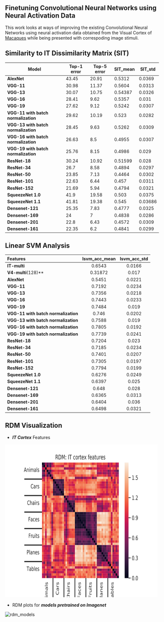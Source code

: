 ## Finetuning Convolutional Neural Networks using Neural Activation Data

This work looks at ways of improving the existing Convolutional Neural Networks using neural activation data obtained from the Visual Cortex of [Macaques](https://en.wikipedia.org/wiki/Macaque) while being presented with correspoding image stimuli.

## Similarity to IT Dissimilarity Matrix (SIT)

|  **Model** | **Top-1 error** | **Top-5 error** | **SIT_mean** | **SIT_std** |
| --- | --- | --- | --- | --- |
|  **AlexNet** | 43.45 | 20.91 | 0.5312 | 0.0369 |
|  **VGG-11** | 30.98 | 11.37 | 0.5604 | 0.0313 |
|  **VGG-13** | 30.07 | 10.75 | 0.54387 | 0.0326 |
|  **VGG-16** | 28.41 | 9.62 | 0.5357 | 0.031 |
|  **VGG-19** | 27.62 | 9.12 | 0.5242 | 0.0307 |
|  **VGG-11 with batch normalization** | 29.62 | 10.19 | 0.523 | 0.0282 |
|  **VGG-13 with batch normalization** | 28.45 | 9.63 | 0.5262 | 0.0309 |
|  **VGG-16 with batch normalization** | 26.63 | 8.5 | 0.4955 | 0.0307 |
|  **VGG-19 with batch normalization** | 25.76 | 8.15 | 0.4986 | 0.029 |
|  **ResNet-18** | 30.24 | 10.92 | 0.51599 | 0.028 |
|  **ResNet-34** | 26.7 | 8.58 | 0.4894 | 0.0297 |
|  **ResNet-50** | 23.85 | 7.13 | 0.4464 | 0.0302 |
|  **ResNet-101** | 22.63 | 6.44 | 0.457 | 0.0311 |
|  **ResNet-152** | 21.69 | 5.94 | 0.4794 | 0.0321 |
|  **SqueezeNet 1.0** | 41.9 | 19.58 | 0.503 | 0.0375 |
|  **SqueezeNet 1.1** | 41.81 | 19.38 | 0.545 | 0.03686 |
|  **Densenet-121** | 25.35 | 7.83 | 0.4777 | 0.0325 |
|  **Densenet-169** | 24 | 7 | 0.4838 | 0.0286 |
|  **Densenet-201** | 22.8 | 6.43 | 0.4572 | 0.0309 |
|  **Densenet-161** | 22.35 | 6.2 | 0.4841 | 0.0299 |


## Linear SVM Analysis

|  **Features** | **lsvm_acc_mean** | **lsvm_acc_std** |
| :--- | :---: | :---: |
|  **IT-multi** | 0.6543 | 0.0166 |
|  **V4-multi**(128)** | 0.31872 | 0.017 |
|  **AlexNet** | 0.5451 | 0.0221 |
|  **VGG-11** | 0.7192 | 0.0234 |
|  **VGG-13** | 0.7356 | 0.0218 |
|  **VGG-16** | 0.7443 | 0.0233 |
|  **VGG-19** | 0.7484 | 0.019 |
|  **VGG-11 with batch normalization** | 0.746 | 0.0202 |
|  **VGG-13 with batch normalization** | 0.7588 | 0.019 |
|  **VGG-16 with batch normalization** | 0.7805 | 0.0192 |
|  **VGG-19 with batch normalization** | 0.7739 | 0.0241 |
|  **ResNet-18** | 0.7204 | 0.023 |
|  **ResNet-34** | 0.7185 | 0.0234 |
|  **ResNet-50** | 0.7401 | 0.0207 |
|  **ResNet-101** | 0.7305 | 0.0197 |
|  **ResNet-152** | 0.7794 | 0.0199 |
|  **SqueezeNet 1.0** | 0.6276 | 0.0249 |
|  **SqueezeNet 1.1** | 0.6397 | 0.025 |
|  **Densenet-121** | 0.648 | 0.028 |
|  **Densenet-169** | 0.6365 | 0.0313 |
|  **Densenet-201** | 0.6404 | 0.036 |
|  **Densenet-161** | 0.6498 | 0.0321 |

## RDM Visualization

* ***IT Cortex*** Features 
 <img src="assets/rdm_it_cortex.svg" alt="rdm_it_cortex" width="500" height="500">

* RDM plots for ***models pretrained on Imagenet***
<img src="assets/rdm_models.svg" alt="rdm_models" height="800">
